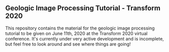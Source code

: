 Geologic Image Processing Tutorial - Transform 2020
--------------------------------------------------

This repository contains the material for the geologic image processing
tutorial to be given on June 11th, 2020 at the Transform 2020 virtual
conference.  It's currently under very active development and is incomplete,
but feel free to look around and see where things are going!
